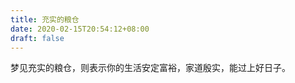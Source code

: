```yaml
---
title: 充实的粮仓
date: 2020-02-15T20:54:12+08:00
draft: false
---
```


梦见充实的粮仓，则表示你的生活安定富裕，家道殷实，能过上好日子。<br>
